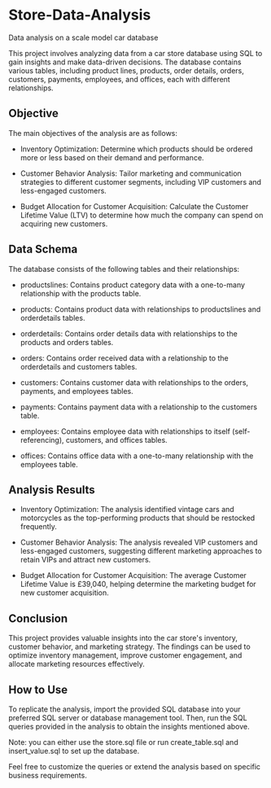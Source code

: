 # Store-Data-Analysis
Data analysis on a scale model car database

This project involves analyzing data from a car store database using SQL to gain insights and make data-driven decisions. The database contains various tables, including product lines, products, order details, orders, customers, payments, employees, and offices, each with different relationships.

## Objective
The main objectives of the analysis are as follows:

- Inventory Optimization: Determine which products should be ordered more or less based on their demand and performance.

- Customer Behavior Analysis: Tailor marketing and communication strategies to different customer segments, including VIP customers and less-engaged customers.

- Budget Allocation for Customer Acquisition: Calculate the Customer Lifetime Value (LTV) to determine how much the company can spend on acquiring new customers.

## Data Schema
The database consists of the following tables and their relationships:

- productslines: Contains product category data with a one-to-many relationship with the products table.

- products: Contains product data with relationships to productslines and orderdetails tables.

- orderdetails: Contains order details data with relationships to the products and orders tables.

- orders: Contains order received data with a relationship to the orderdetails and customers tables.

- customers: Contains customer data with relationships to the orders, payments, and employees tables.

- payments: Contains payment data with a relationship to the customers table.

- employees: Contains employee data with relationships to itself (self-referencing), customers, and offices tables.

- offices: Contains office data with a one-to-many relationship with the employees table.

## Analysis Results
- Inventory Optimization: The analysis identified vintage cars and motorcycles as the top-performing products that should be restocked frequently.

- Customer Behavior Analysis: The analysis revealed VIP customers and less-engaged customers, suggesting different marketing approaches to retain VIPs and attract new customers.

- Budget Allocation for Customer Acquisition: The average Customer Lifetime Value is £39,040, helping determine the marketing budget for new customer acquisition.

## Conclusion
This project provides valuable insights into the car store's inventory, customer behavior, and marketing strategy. The findings can be used to optimize inventory management, improve customer engagement, and allocate marketing resources effectively.

## How to Use
To replicate the analysis, import the provided SQL database into your preferred SQL server or database management tool. Then, run the SQL queries provided in the analysis to obtain the insights mentioned above.

Note: you can either use the store.sql file or run create_table.sql and insert_value.sql to set up the database.

Feel free to customize the queries or extend the analysis based on specific business requirements.

